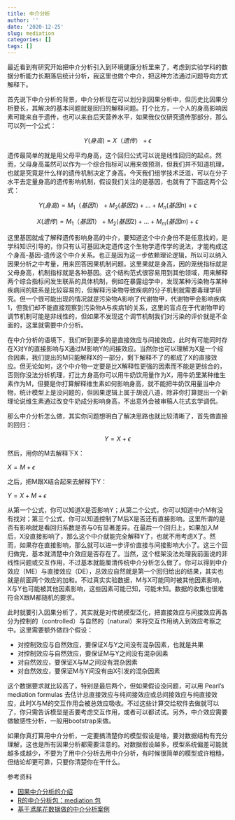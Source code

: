 ```yaml
---
title: 中介分析
author: ''
date: '2020-12-25'
slug: mediation
categories: []
tags: []
---
```


最近看到有研究开始把中介分析引入到环境健康分析里来了，考虑到实验学科的数据分析能力长期落后统计分析，我这里也做个中介，把这种方法通过问题导向方式解释下。

首先说下中介分析的背景，中介分析现在可以划分到因果分析中，但历史比因果分析要长，其解决的基本问题就是回归的解释问题。打个比方，一个人的身高影响因素可能来自于遗传，也可以来自后天营养水平，如果我仅仅研究遗传那部分，那么可以列一个公式：

$$Y(身高) = X（遗传）+\epsilon$$

遗传最简单的就是用父母平均身高，这个回归公式可以说是线性回归的起点。然而，父母身高虽然可以作为一个综合指标可以用来做预测，但我们并不知道机理，也就是究竟是什么样的遗传机制决定了身高。今天我们组学技术泛滥，可以在分子水平去定量身高的遗传影响机制，假设我们关注的是基因，也就有了下面这两个公式：

$$Y(身高) = M_1（基因1）+ M_2(基因2)+...+M_n(基因n)+\epsilon$$

$$X(遗传) = M_1（基因1）+ M_2(基因2)+...+M_m(基因m)+\epsilon$$

这里基因就成了解释遗传影响身高的中介，要知道这个中介身份不是任意找的，是学科知识引导的，你只有认可基因决定遗传这个生物学遗传学的说法，才能构成这个身高-基因-遗传这个中介关系。也正是因为这一步依赖理论逻辑，所以可以纳入因果分析之中考量，用来回答因果机制问题。这里果就是身高，因的笼统指标就是父母身高，机制指标就是各种基因。这个结构范式很容易用到其他领域，用来解释两个综合指标间发生联系的具体机制，例如在暴露组学中，发现某种污染物与某种疾病间的联系是比较容易的，但解释污染物导致疾病的分子机制就需要毒理学研究。但一个很可能出现的情况就是污染物A影响了代谢物甲，代谢物甲会影响疾病1，但我们却不能直接观察到污染物A与疾病1的关系，这里的盲点在于代谢物甲的调节机制可能是非线性的，但如果不发现这个调节机制我们对污染的评价就是不全面的，这里就需要中介分析。

在中介分析的语境下，我们听到更多的是直接效应与间接效应，此时有可能同时存在X对Y的直接影响与X通过M影响Y的间接效应。当然你也可以理解为X是一个综合因素，我们提出的M只能解释X的一部分，剩下解释不了的都成了X的直接效应。但无论如何，这个中介物一定要是比X解释性更强的因素而不能是更综合的，否则你没法分析机理，打比方身高你可以用牛奶饮用量作为X，用牛奶里某种维生素作为M，但要是你打算解释维生素如何影响身高，就不能把牛奶饮用量当中介物，统计模型上是没问题的，但因果逻辑上属于胡说八道，除非你打算提出一个新理论说维生素通过改变牛奶成分影响身高，不出意外会被审稿人花式玄学调侃。

那么中介分析怎么做，其实你问题想明白了解决思路也就比较清晰了，首先做直接的回归：

$$Y = X+\epsilon$$

然后，用你的M去解释下X：

$X = M+\epsilon$

之后，把M跟X结合起来去解释下Y：

$Y=X+M+\epsilon$

从第一个公式，你可以知道X是否影响Y；从第二个公式，你可以知道中介M有没有找对；第三个公式，你可以知道控制了M后X是否还有直接影响。这里所谓的是否有影响就是看回归系数是否与0有显著差异。在最后一个回归上，如果加入M后，X没直接影响了，那么这个中介就能完全解释Y了，也就不用考虑X了。然而，如果存在直接影响，那么就可以进一步评价直接与间接影响大小了。这三个回归做完，基本就清楚中介效应是否存在了。当然，这个框架没法处理我前面说的非线性问题或交互作用，不过基本就能厘清传统中介分析怎么做了。你可以得到中介效应（ME）与直接效应（DE），总效应自然就是第一个回归给出的结果，其实也就是前面两个效应的加和。不过真实实验数据，M与X可能同时被其他因素影响，X与Y也可能被其他因素影响，这些因素可能已知，可能未知。数据的收集也很难符合X跟M都随机的要求。

此时就要引入因果分析了，其实就是对传统模型泛化，把直接效应与间接效应再各分为控制的（controlled）与自然的（natural）来将交互作用纳入到效应考察之中。这里需要额外做四个假设：

- 对控制效应与自然效应，要保证X与Y之间没有混杂因素，也就是共果
- 对控制效应与自然效应，要保证M与Y之间没有混杂因素
- 对自然效应，要保证X与M之间没有混杂因素
- 对自然效应，要保证M与Y间没有由X引发的混杂因素

这个数据要求就比较高了，特别是最后两个，但如果假设没问题，可以用 Pearl’s mediation formulas 去估计总直接效应与纯间接效应或总间接效应与纯直接效应，此时X与M的交互作用会被总效应吸收。不过这些计算交给软件去做就可以了，你只需告诉模型是否要考虑交互作用，或者可以都试试。另外，中介效应需要做敏感性分析，一般用bootstrap来做。

如果你真打算用中介分析，一定要搞清楚你的模型假设是啥，要对数据结构有充分理解，这也是所有因果分析都需要注意的。对数据假设越多，模型系统偏差可能就越多或越少，不要为了用中介分析去用中介分析，有时候很简单的模型或许粗糙，但结论却更可靠，只要你清楚你在干什么。

参考资料

- [因果中介分析的介绍](https://www.publichealth.columbia.edu/research/population-health-methods/causal-mediation)
- [R的中介分析包：mediation 包](https://cran.r-project.org/web/packages/mediation/index.html)
- [基于鸢尾花数据做的中介分析案例](https://towardsdatascience.com/doing-and-reporting-your-first-mediation-analysis-in-r-2fe423b92171)

